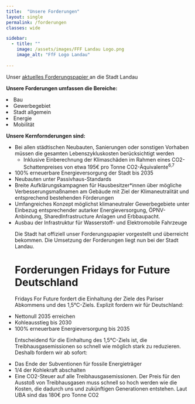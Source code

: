 ```yaml
---
title:  "Unsere Forderungen"
layout: single
permalink: /forderungen
classes: wide

sidebar:
  - title: ""
    image: /assets/images/FFF Landau Logo.png
    image_alt: "FfF Logo Landau"
    
---
```


Unser <a href="/assets/pdf/ForderungenLandauDez2020.pdf" target="_blank"> aktuelles Forderungspapier </a> an die Stadt Landau
<a href="/assets/pdf/ForderungenLandauDez2020.pdf" target="_blank"> </a> <br>

<p> </p>

<b> Unsere Forderungen umfassen die Bereiche: </b> 
  <li> Bau
  <li> Gewerbegebiet
  <li> Stadt allgemein
  <li> Energie
  <li> Mobilität 

<p> </p>

<b> Unsere Kernfornderungen sind: </b> <br>
<ul>
        <li>Bei allen städtischen Neubauten, Sanierungen oder sonstigen Vorhaben müssen die
        gesamten Lebenszykluskosten berücksichtigt werden
            <ul>
                <li>Inklusive Einberechnung der Klimaschäden im Rahmen eines CO2-Schattenpreises von etwa 195€ pro Tonne CO2-Äquivalente<sup>6,7</sup></li>
            </ul>
        </li>
        <li> 100% erneuerbare Energieversorgung der Stadt bis 2035
        <li> Neubauten unter Passivhaus-Standards
        <li>Breite Aufklärungskampagnen für Hausbesitzer*innen über mögliche Verbesserungsmaßnamen am Gebäude mit Ziel der Klimaneutralität und entsprechend bestehenden Förderungen</li>
        <li> Umfangreiches Konzept möglichst klimaneutraler Gewerbegebiete unter Einbezug entsprechender autarker Energieversorgung, ÖPNV-Anbindung, SharedInfrastructure Anlagen und Erbbaupacht.</li>
        <li> Ausbau der Infrastruktur für Wasserstoff- und Elektromobile Fahrzeuge</li>

<p> </p>

Die Stadt hat offiziell unser Forderungspapier vorgestellt und überreicht bekommen. Die Umsetzung der Forderungen liegt nun bei der Stadt Landau.
  
<p> </p>  
  
<h1> Forderungen Fridays for Future Deutschland </h1>
Fridays For Future fordert die Einhaltung der Ziele des Pariser Abkommens und des 1,5°C-Ziels. Explizit fordern wir für Deutschland: <br> 
<p> </p>
<li> Nettonull 2035 erreichen
<li> Kohleausstieg bis 2030
<li> 100% erneuerbare Energieversorgung bis 2035 <br>

<p> </p>  
  
Entscheidend für die Einhaltung des 1,5°C-Ziels ist, die Treibhausgasemissionen so schnell wie möglich stark zu reduzieren. Deshalb fordern wir ab sofort: <br>
<p> </p>
<li> Das Ende der Subventionen für fossile Energieträger
<li> 1/4 der Kohlekraft abschalten
<li> Eine CO2-Steuer auf alle Treibhausgasemissionen. Der Preis für den Ausstoß von Treibhausgasen muss schnell so hoch werden wie die Kosten, die dadurch uns und zukünftigen Generationen entstehen. Laut UBA sind das 180€ pro Tonne CO2 <br>
  
  <p> </p>

<a href="https://fridaysforfuture.de/forderungen/" target="_blank"> </a> <br>
